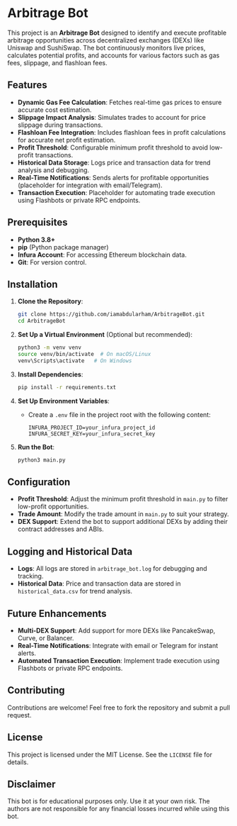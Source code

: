 # Arbitrage Bot

This project is an **Arbitrage Bot** designed to identify and execute profitable arbitrage opportunities across decentralized exchanges (DEXs) like Uniswap and SushiSwap. The bot continuously monitors live prices, calculates potential profits, and accounts for various factors such as gas fees, slippage, and flashloan fees.

## Features

- **Dynamic Gas Fee Calculation**: Fetches real-time gas prices to ensure accurate cost estimation.
- **Slippage Impact Analysis**: Simulates trades to account for price slippage during transactions.
- **Flashloan Fee Integration**: Includes flashloan fees in profit calculations for accurate net profit estimation.
- **Profit Threshold**: Configurable minimum profit threshold to avoid low-profit transactions.
- **Historical Data Storage**: Logs price and transaction data for trend analysis and debugging.
- **Real-Time Notifications**: Sends alerts for profitable opportunities (placeholder for integration with email/Telegram).
- **Transaction Execution**: Placeholder for automating trade execution using Flashbots or private RPC endpoints.

## Prerequisites

- **Python 3.8+**
- **pip** (Python package manager)
- **Infura Account**: For accessing Ethereum blockchain data.
- **Git**: For version control.

## Installation

1. **Clone the Repository**:
   ```bash
   git clone https://github.com/iamabdularham/ArbitrageBot.git
   cd ArbitrageBot
   ```

2. **Set Up a Virtual Environment** (Optional but recommended):
   ```bash
   python3 -m venv venv
   source venv/bin/activate  # On macOS/Linux
   venv\Scripts\activate   # On Windows
   ```

3. **Install Dependencies**:
   ```bash
   pip install -r requirements.txt
   ```

4. **Set Up Environment Variables**:
   - Create a `.env` file in the project root with the following content:
     ```env
     INFURA_PROJECT_ID=your_infura_project_id
     INFURA_SECRET_KEY=your_infura_secret_key
     ```

5. **Run the Bot**:
   ```bash
   python3 main.py
   ```

## Configuration

- **Profit Threshold**: Adjust the minimum profit threshold in `main.py` to filter low-profit opportunities.
- **Trade Amount**: Modify the trade amount in `main.py` to suit your strategy.
- **DEX Support**: Extend the bot to support additional DEXs by adding their contract addresses and ABIs.

## Logging and Historical Data

- **Logs**: All logs are stored in `arbitrage_bot.log` for debugging and tracking.
- **Historical Data**: Price and transaction data are stored in `historical_data.csv` for trend analysis.

## Future Enhancements

- **Multi-DEX Support**: Add support for more DEXs like PancakeSwap, Curve, or Balancer.
- **Real-Time Notifications**: Integrate with email or Telegram for instant alerts.
- **Automated Transaction Execution**: Implement trade execution using Flashbots or private RPC endpoints.

## Contributing

Contributions are welcome! Feel free to fork the repository and submit a pull request.

## License

This project is licensed under the MIT License. See the `LICENSE` file for details.

## Disclaimer

This bot is for educational purposes only. Use it at your own risk. The authors are not responsible for any financial losses incurred while using this bot.